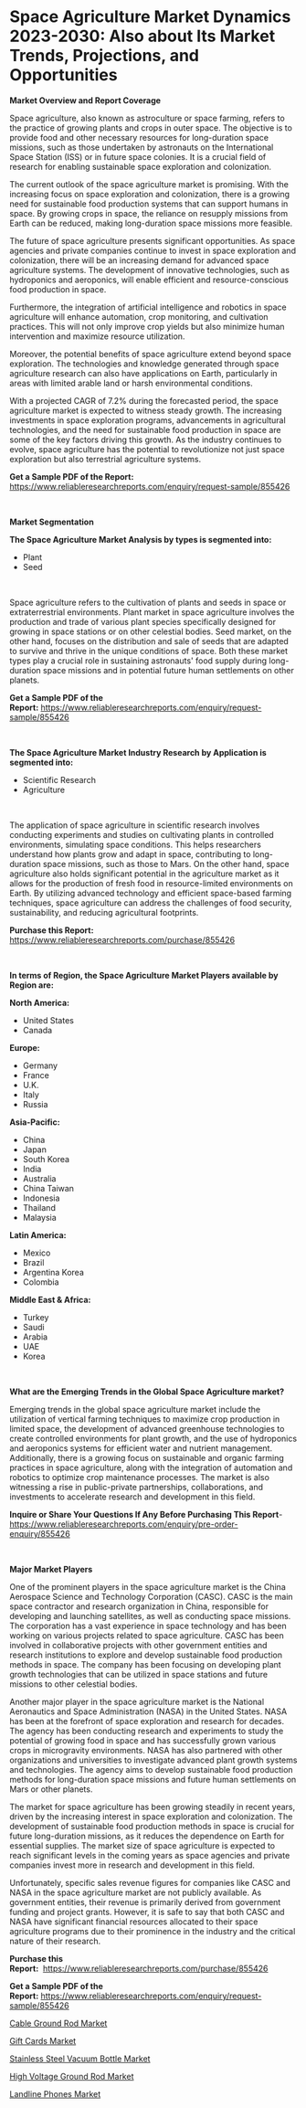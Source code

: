 <p><h1>Space Agriculture Market Dynamics 2023-2030: Also about Its Market Trends, Projections, and Opportunities</h1></p><p><strong>Market Overview and Report Coverage</strong></p>
<p><p>Space agriculture, also known as astroculture or space farming, refers to the practice of growing plants and crops in outer space. The objective is to provide food and other necessary resources for long-duration space missions, such as those undertaken by astronauts on the International Space Station (ISS) or in future space colonies. It is a crucial field of research for enabling sustainable space exploration and colonization.</p><p>The current outlook of the space agriculture market is promising. With the increasing focus on space exploration and colonization, there is a growing need for sustainable food production systems that can support humans in space. By growing crops in space, the reliance on resupply missions from Earth can be reduced, making long-duration space missions more feasible.</p><p>The future of space agriculture presents significant opportunities. As space agencies and private companies continue to invest in space exploration and colonization, there will be an increasing demand for advanced space agriculture systems. The development of innovative technologies, such as hydroponics and aeroponics, will enable efficient and resource-conscious food production in space.</p><p>Furthermore, the integration of artificial intelligence and robotics in space agriculture will enhance automation, crop monitoring, and cultivation practices. This will not only improve crop yields but also minimize human intervention and maximize resource utilization.</p><p>Moreover, the potential benefits of space agriculture extend beyond space exploration. The technologies and knowledge generated through space agriculture research can also have applications on Earth, particularly in areas with limited arable land or harsh environmental conditions.</p><p>With a projected CAGR of 7.2% during the forecasted period, the space agriculture market is expected to witness steady growth. The increasing investments in space exploration programs, advancements in agricultural technologies, and the need for sustainable food production in space are some of the key factors driving this growth. As the industry continues to evolve, space agriculture has the potential to revolutionize not just space exploration but also terrestrial agriculture systems.</p></p>
<p><strong>Get a Sample PDF of the Report:</strong> <a href="https://www.reliableresearchreports.com/enquiry/request-sample/855426">https://www.reliableresearchreports.com/enquiry/request-sample/855426</a></p>
<p>&nbsp;</p>
<p><strong>Market Segmentation</strong></p>
<p><strong>The Space Agriculture Market Analysis by types is segmented into:</strong></p>
<p><ul><li>Plant</li><li>Seed</li></ul></p>
<p>&nbsp;</p>
<p><p>Space agriculture refers to the cultivation of plants and seeds in space or extraterrestrial environments. Plant market in space agriculture involves the production and trade of various plant species specifically designed for growing in space stations or on other celestial bodies. Seed market, on the other hand, focuses on the distribution and sale of seeds that are adapted to survive and thrive in the unique conditions of space. Both these market types play a crucial role in sustaining astronauts' food supply during long-duration space missions and in potential future human settlements on other planets.</p></p>
<p><strong>Get a Sample PDF of the Report:</strong>&nbsp;<a href="https://www.reliableresearchreports.com/enquiry/request-sample/855426">https://www.reliableresearchreports.com/enquiry/request-sample/855426</a></p>
<p>&nbsp;</p>
<p><strong>The Space Agriculture Market Industry Research by Application is segmented into:</strong></p>
<p><ul><li>Scientific Research</li><li>Agriculture</li></ul></p>
<p>&nbsp;</p>
<p><p>The application of space agriculture in scientific research involves conducting experiments and studies on cultivating plants in controlled environments, simulating space conditions. This helps researchers understand how plants grow and adapt in space, contributing to long-duration space missions, such as those to Mars. On the other hand, space agriculture also holds significant potential in the agriculture market as it allows for the production of fresh food in resource-limited environments on Earth. By utilizing advanced technology and efficient space-based farming techniques, space agriculture can address the challenges of food security, sustainability, and reducing agricultural footprints.</p></p>
<p><strong>Purchase this Report:</strong>&nbsp; <a href="https://www.reliableresearchreports.com/purchase/855426">https://www.reliableresearchreports.com/purchase/855426</a></p>
<p>&nbsp;</p>
<p><strong>In terms of Region, the Space Agriculture Market Players available by Region are:</strong></p>
<p>
    <p> <strong> North America: </strong>
        <ul>
            <li>United States</li>
            <li>Canada</li>
        </ul>
        </p> 
    <p> <strong> Europe: </strong>
        <ul>
            <li>Germany</li>
            <li>France</li>
            <li>U.K.</li>
            <li>Italy</li>
            <li>Russia</li>
        </ul>
        </p> 
    <p> <strong> Asia-Pacific: </strong>
        <ul>
            <li>China</li>
            <li>Japan</li>
            <li>South Korea</li>
            <li>India</li>
            <li>Australia</li>
            <li>China Taiwan</li>
            <li>Indonesia</li>
            <li>Thailand</li>
            <li>Malaysia</li>
        </ul>
        </p> 
    <p> <strong> Latin America: </strong>
        <ul>
            <li>Mexico</li>
            <li>Brazil</li>
            <li>Argentina Korea</li>
            <li>Colombia</li>
        </ul>
        </p> 
    <p> <strong> Middle East & Africa: </strong>
        <ul>
            <li>Turkey</li>
            <li>Saudi</li>
            <li>Arabia</li>
            <li>UAE</li>
            <li>Korea</li>
        </ul>
    </p>
    </p>
<p>&nbsp;</p>
<p><strong>What are the Emerging Trends in the Global Space Agriculture market?</strong></p>
<p><p>Emerging trends in the global space agriculture market include the utilization of vertical farming techniques to maximize crop production in limited space, the development of advanced greenhouse technologies to create controlled environments for plant growth, and the use of hydroponics and aeroponics systems for efficient water and nutrient management. Additionally, there is a growing focus on sustainable and organic farming practices in space agriculture, along with the integration of automation and robotics to optimize crop maintenance processes. The market is also witnessing a rise in public-private partnerships, collaborations, and investments to accelerate research and development in this field.</p></p>
<p><strong>Inquire or Share Your Questions If Any Before Purchasing This Report</strong>- <a href="https://www.reliableresearchreports.com/enquiry/pre-order-enquiry/855426">https://www.reliableresearchreports.com/enquiry/pre-order-enquiry/855426</a></p>
<p>&nbsp;</p>
<p><strong>Major Market Players</strong></p>
<p><p>One of the prominent players in the space agriculture market is the China Aerospace Science and Technology Corporation (CASC). CASC is the main space contractor and research organization in China, responsible for developing and launching satellites, as well as conducting space missions. The corporation has a vast experience in space technology and has been working on various projects related to space agriculture. CASC has been involved in collaborative projects with other government entities and research institutions to explore and develop sustainable food production methods in space. The company has been focusing on developing plant growth technologies that can be utilized in space stations and future missions to other celestial bodies. </p><p>Another major player in the space agriculture market is the National Aeronautics and Space Administration (NASA) in the United States. NASA has been at the forefront of space exploration and research for decades. The agency has been conducting research and experiments to study the potential of growing food in space and has successfully grown various crops in microgravity environments. NASA has also partnered with other organizations and universities to investigate advanced plant growth systems and technologies. The agency aims to develop sustainable food production methods for long-duration space missions and future human settlements on Mars or other planets. </p><p>The market for space agriculture has been growing steadily in recent years, driven by the increasing interest in space exploration and colonization. The development of sustainable food production methods in space is crucial for future long-duration missions, as it reduces the dependence on Earth for essential supplies. The market size of space agriculture is expected to reach significant levels in the coming years as space agencies and private companies invest more in research and development in this field. </p><p>Unfortunately, specific sales revenue figures for companies like CASC and NASA in the space agriculture market are not publicly available. As government entities, their revenue is primarily derived from government funding and project grants. However, it is safe to say that both CASC and NASA have significant financial resources allocated to their space agriculture programs due to their prominence in the industry and the critical nature of their research.</p></p>
<p><strong>Purchase this Report:</strong>&nbsp;&nbsp;<a href="https://www.reliableresearchreports.com/purchase/855426">https://www.reliableresearchreports.com/purchase/855426</a></p>
<p></p>
<p><strong>Get a Sample PDF of the Report:</strong>&nbsp;<a href="https://www.reliableresearchreports.com/enquiry/request-sample/855426">https://www.reliableresearchreports.com/enquiry/request-sample/855426</a></p>
<p><p><a href="https://www.linkedin.com/pulse/cable-ground-rod-market-size-2023-2030-global-industrial-yehkf/">Cable Ground Rod Market</a></p><p><a href="https://medium.com/@jettiejohns/gift-cards-market-size-market-outlook-and-market-forecast-2023-to-2030-a54651f53302">Gift Cards Market</a></p><p><a href="https://medium.com/@danesanford_55006/stainless-steel-vacuum-bottle-market-size-market-outlook-and-market-forecast-2023-to-2030-8f797f84defa">Stainless Steel Vacuum Bottle Market</a></p><p><a href="https://www.linkedin.com/pulse/high-voltage-ground-rod-market-size-2023-2030-global-ivdyf/">High Voltage Ground Rod Market</a></p><p><a href="https://medium.com/@efrenmuller/landline-phones-market-furnishes-information-on-market-share-market-trends-and-market-growth-19ce6f5f0665">Landline Phones Market</a></p></p>